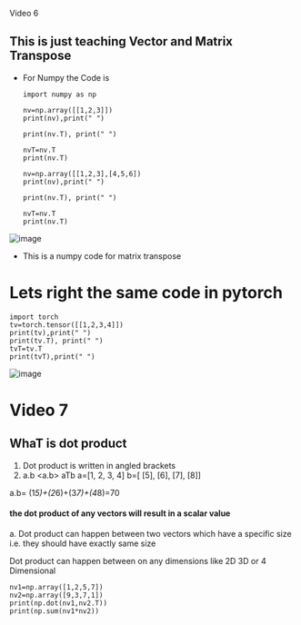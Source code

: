 
Video 6
 ## This is just teaching Vector and Matrix Transpose
- For Numpy the Code is
  ```
  import numpy as np

  nv=np.array([[1,2,3]])
  print(nv),print(" ")

  print(nv.T), print(" ")

  nvT=nv.T
  print(nv.T)

  nv=np.array([[1,2,3],[4,5,6])
  print(nv),print(" ")

  print(nv.T), print(" ")

  nvT=nv.T
  print(nv.T)
  ```
![image](https://github.com/kyoolbaba/notes/assets/46890041/d42b8ede-9eb8-468f-a6ab-32948cba380c)

  - This is a numpy code for matrix transpose

# Lets right the same code in pytorch
```
import torch
tv=torch.tensor([[1,2,3,4]])
print(tv),print(" ")
print(tv.T), print(" ")
tvT=tv.T
print(tvT),print(" ")
```
![image](https://github.com/kyoolbaba/notes/assets/46890041/9ff680dd-0e36-4fcb-a796-6dd041a1a91b)



# Video 7

## WhaT is dot product
 1. Dot product is written in angled brackets
 2. a.b <a.b> aTb
a=[1, 2, 3, 4]
b=[     [5],
        [6],
        [7],
        [8]]

a.b= (1*5)+(2*6)+(3*7)+(4*8)=70
#### the dot product of any vectors will result in a scalar value 
a. Dot product can happen between two vectors which have a specific size i.e. they should have exactly same size

Dot product can happen between on any dimensions like 2D 3D or 4 Dimensional
```
nv1=np.array([1,2,5,7])
nv2=np.array([9,3,7,1])
print(np.dot(nv1,nv2.T))
print(np.sum(nv1*nv2))
```

    
  
 
